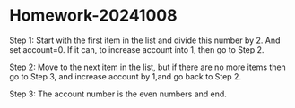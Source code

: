 # Homework-20241008

Step 1: Start with the first item in the list and divide this number by 2. And set account=0. If it can, to increase account into 1, then go to Step 2.

Step 2: Move to the next item in the list, but if there are no more items then go to Step 3, and increase account by 1,and go back to Step 2.

Step 3: The account number is the even numbers and end.
